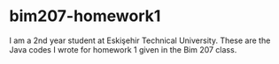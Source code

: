 # bim207-homework1
I am a 2nd year student at Eskişehir Technical University.
These are the Java codes I wrote for homework 1 given in the Bim 207 class.

